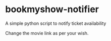 # bookmyshow-notifier
A simple python script  to notify ticket availability

Change the movie link as per your wish.

